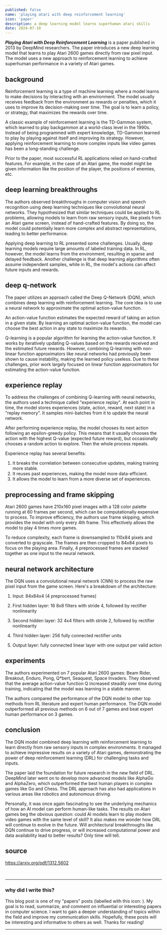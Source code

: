 ```yaml
---
published: false
name: 'playing atari with deep reinforcement learning'
icon: 'paper'
description: a deep learning model learns superhuman atari skills
date: 2024-07-10
---
```


<script>
    import CaptionImage from '$lib/components/CaptionImage.svelte';
    import Icon from '~icons/ph/files';
</script>

**_Playing Atari with Deep Reinforcement Learning_** is a paper published in 2013 by DeepMind researchers. The paper introduces a new deep learning model that learns to play Atari 2600 games directly from raw pixel input. The model uses a new approach to reinforcement learning to achieve superhuman performance in a variety of Atari games.

<CaptionImage image="atari-transparent.png" alt="Atari 2600 console." source="https://commons.wikimedia.org/wiki/File:Atari-2600-Wood-4Sw-Set.jpg" sizes="50rem"/>

## background

Reinforcement learning is a type of machine learning where a model learns to make decisions by interacting with an environment. The model usually receives feedback from the environment as rewards or penalties, which it uses to improve its decision-making over time. The goal is to learn a policy, or strategy, that maximizes the rewards over time.

A classic example of reinforcement learning is the TD-Gammon system, which learned to play backgammon at a world-class level in the 1990s. Instead of being programmed with expert knowledge, TD-Gammon learned to play by playing against itself and improving its strategy. However, applying reinforcement learning to more complex inputs like video games has been a long-standing challenge.

Prior to the paper, most successful RL applications relied on hand-crafted features. For example, in the case of an Atari game, the model might be given information like the position of the player, the positions of enemies, etc.

## deep learning breakthroughs

The authors observed breakthroughs in computer vision and speech recognition using deep learning techniques like convolutional neural networks. They hypothesized that similar techniques could be applied to RL problems, allowing models to learn from raw sensory inputs, like pixels from an Atari game screen, instead of hand-crafted features. By doing so, the model could potentially learn more complex and abstract representations, leading to better performance.

Applying deep learning to RL presented some challenges. Usually, deep learning models require large amounts of labeled training data. In RL, however, the model learns from the environment, resulting in sparse and delayed feedback. Another challenge is that deep learning algorithms often assume independent samples, while in RL, the model's actions can affect future inputs and rewards.

## deep q-network

The paper utilizes an approach called the Deep Q-Network (DQN), which combines deep learning with reinforcement learning. The core idea is to use a neural network to approximate the optimal action-value function.

An action-value function estimates the expected reward of taking an action in a given state. By learning an optimal action-value function, the model can choose the best action in any state to maximize its rewards.

Q-learning is a popular algorithm for learning the action-value function. It works by iteratively updating Q-values based on the rewards received and the estimated future rewards. However, combining Q-learning with non-linear function approximators like neural networks had previously been shown to cause instability, making the learned policy useless. Due to these challenges, prior work largely focused on linear function approximators for estimating the action-value function.

## experience replay

To address the challenges of combining Q-learning with neural networks, the authors used a technique called "experience replay". At each point in time, the model stores experiences (state, action, reward, next state) in a "replay memory". It samples mini-batches from it to update the neural network.

After performing experience replay, the model chooses its next action following an epsilon-greedy policy. This means that it usually chooses the action with the highest Q-value (expected future reward), but occasionally chooses a random action to explore. Then the whole process repeats.

Experience replay has several benefits:

1. It breaks the correlation between consecutive updates, making training more stable.
2. It reuses past experiences, making the model more data-efficient.
3. It allows the model to learn from a more diverse set of experiences.

## preprocessing and frame skipping

Atari 2600 games have 210x160 pixel images with a 128 color palette running at 60 frames per second, which can be computationally expensive to process. To improve efficiency, the authors use frame skipping, which provides the model with only every 4th frame. This effectively allows the model to play 4 times more games.

To reduce complexity, each frame is downsampled to 110x84 pixels and converted to grayscale. The frames are then cropped to 84x84 pixels to focus on the playing area. Finally, 4 preprocessed frames are stacked together as one input to the neural network.

## neural network architecture

The DQN uses a convolutional neural network (CNN) to process the raw pixel input from the game screen. Here's a breakdown of the architecture:

1. Input: 84x84x4 (4 preprocessed frames)

2. First hidden layer: 16 8x8 filters with stride 4, followed by rectifier nonlinearity

3. Second hidden layer: 32 4x4 filters with stride 2, followed by rectifier nonlinearity

4. Third hidden layer: 256 fully connected rectifier units

5. Output layer: fully connected linear layer with one output per valid action

## experiments

The authors experimented on 7 popular Atari 2600 games: Beam Rider, Breakout, Enduro, Pong, Q*bert, Seaquest, Space Invaders. They observed that the average action-value function Q increased steadily over time during training, indicating that the model was learning in a stable manner.

The authors compared the performance of the DQN model to other top methods from RL literature and expert human performance. The DQN model outperformed all previous methods on 6 out of 7 games and beat expert human performance on 3 games.

<CaptionImage image="atari-games.png" alt="Atari 2600 Games: Pong, Breakout, Space Invaders, Seaquest, Beam Rider." source="https://arxiv.org/pdf/1312.5602" sizes="50rem" loading="lazy" />

## conclusion

The DQN model combined deep learning with reinforcement learning to learn directly from raw sensory inputs in complex environments. It managed to achieve impressive results on a variety of Atari games, demonstrating the power of deep reinforcement learning (DRL) for challenging tasks and inputs.

The paper laid the foundation for future research in the new field of DRL. DeepMind later went on to develop more advanced models like AlphaGo and AlphaZero, which outperformed the best human players in complex games like Go and Chess. The DRL approach has also had applications in various areas like robotics and autonomous driving.

Personally, it was once again fascinating to see the underlying mechanics of how an AI model can perform human-like tasks. The results on Atari games beg the obvious question: could AI models learn to play modern video games with the same level of skill? It also makes me wonder how DRL will continue to evolve in the future. Will architectural breakthroughs like DQN continue to drive progress, or will increased computational power and data availability lead to better results? Only time will tell.

## source

<https://arxiv.org/pdf/1312.5602>

<br>

---

### why did I write this?

This blog post is one of my "papers" posts (labelled with this icon: <Icon class="icon" />). My goal is to read, summarize, and comment on influential or interesting papers in computer science. I want to gain a deeper understanding of topics within the field and improve my communication skills. Hopefully, these posts will be interesting and informative to others as well. Thanks for reading!

---
